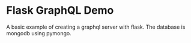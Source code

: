 # Flask GraphQL Demo

A basic example of creating a graphql server with flask. 
The database is mongodb using pymongo.
